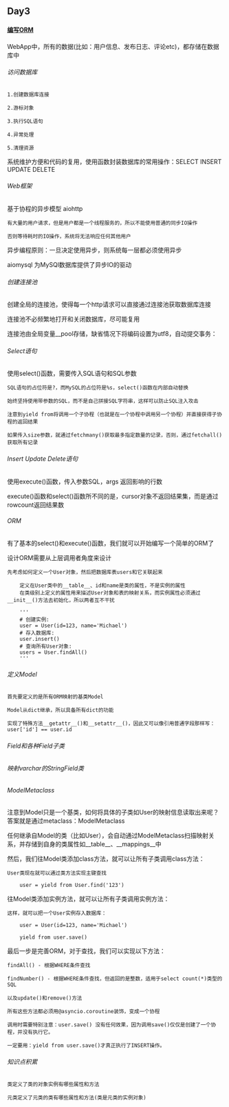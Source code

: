 ## Day3

#### [编写ORM](http://www.liaoxuefeng.com/wiki/0014316089557264a6b348958f449949df42a6d3a2e542c000/0014323389656575142d0bcfeec434e9639a80d3684a7da000)
WebApp中，所有的数据(比如：用户信息、发布日志、评论etc)，都存储在数据库中

###### 访问数据库
	1.创建数据库连接
	
	2.游标对象
	
	3.执行SQL语句
	
	4.异常处理
	
	5.清理资源
	
系统维护方便和代码的复用，使用函数封装数据库的常用操作：SELECT INSERT UPDATE DELETE

###### Web框架
基于协程的异步模型 aiohttp
	
	有大量的用户请求，但是用户都是一个线程服务的，所以不能使用普通的同步IO操作
	
	否则等待耗时的IO操作，系统将无法响应任何其他用户
	
异步编程原则：一旦决定使用异步，则系统每一层都必须使用异步

aiomysql 为MySQl数据库提供了异步IO的驱动

###### 创建连接池
创建全局的连接池，使得每一个http请求可以直接通过连接池获取数据库连接

连接池不必频繁地打开和关闭数据库，尽可能复用

连接池由全局变量__pool存储，缺省情况下将编码设置为utf8，自动提交事务：

###### Select语句
使用select()函数，需要传入SQL语句和SQL参数

	SQL语句的占位符是?，而MySQL的占位符是%s，select()函数在内部自动替换
	
	始终坚持使用带参数的SQL，而不是自己拼接SQL字符串，这样可以防止SQL注入攻击
	
	注意到yield from将调用一个子协程（也就是在一个协程中调用另一个协程）并直接获得子协程的返回结果
	
	如果传入size参数，就通过fetchmany()获取最多指定数量的记录，否则，通过fetchall()获取所有记录
	
###### Insert Update Delete语句
使用execute()函数，传入参数SQL，args 返回影响的行数

execute()函数和select()函数所不同的是，cursor对象不返回结果集，而是通过rowcount返回结果数

###### ORM
有了基本的select()和execute()函数，我们就可以开始编写一个简单的ORM了

设计ORM需要从上层调用者角度来设计

	先考虑如何定义一个User对象，然后把数据库表users和它关联起来
	
		定义在User类中的__table__、id和name是类的属性，不是实例的属性
		在类级别上定义的属性用来描述User对象和表的映射关系，而实例属性必须通过__init__()方法去初始化，所以两者互不干扰
		
		'''
		# 创建实例:
		user = User(id=123, name='Michael')
		# 存入数据库:
		user.insert()
		# 查询所有User对象:
		users = User.findAll()
		'''
	
###### 定义Model
	首先要定义的是所有ORM映射的基类Model
	
	Model从dict继承，所以具备所有dict的功能
	
	实现了特殊方法__getattr__()和__setattr__()，因此又可以像引用普通字段那样写：user['id'] == user.id
	
###### Field和各种Field子类
###### 映射varchar的StringField类
###### ModelMetaclass
注意到Model只是一个基类，如何将具体的子类如User的映射信息读取出来呢？答案就是通过metaclass：ModelMetaclass

任何继承自Model的类（比如User），会自动通过ModelMetaclass扫描映射关系，并存储到自身的类属性如__table__、__mappings__中

然后，我们往Model类添加class方法，就可以让所有子类调用class方法：

	User类现在就可以通过类方法实现主键查找
	
		user = yield from User.find('123')
	
往Model类添加实例方法，就可以让所有子类调用实例方法：

	这样，就可以把一个User实例存入数据库：
	
		user = User(id=123, name='Michael')

		yield from user.save()
		
最后一步是完善ORM，对于查找，我们可以实现以下方法：

	findAll() - 根据WHERE条件查找
	
	findNumber() - 根据WHERE条件查找，但返回的是整数，适用于select count(*)类型的SQL
	
	以及update()和remove()方法
	
	所有这些方法都必须用@asyncio.coroutine装饰，变成一个协程
	
	调用时需要特别注意：user.save() 没有任何效果，因为调用save()仅仅是创建了一个协程，并没有执行它。
	
	一定要用：yield from user.save()才真正执行了INSERT操作。

###### 知识点积累

	类定义了类的对象实例有哪些属性和方法
	
	元类定义了元类的类有哪些属性和方法(类是元类的实例对象)
	



	